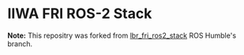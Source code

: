 # IIWA FRI ROS-2 Stack
**Note:** This repositry was forked from [lbr_fri_ros2_stack](https://github.com/lbr-stack/lbr_fri_ros2_stack) ROS Humble's branch.
